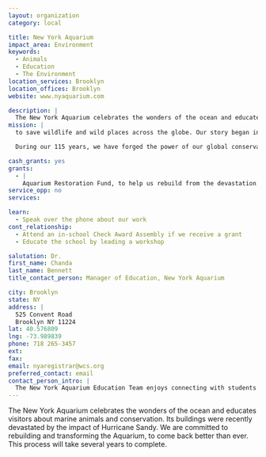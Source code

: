 ```yaml
---
layout: organization
category: local

title: New York Aquarium
impact_area: Environment
keywords: 
  - Animals
  - Education
  - The Environment
location_services: Brooklyn
location_offices: Brooklyn
website: www.nyaquarium.com

description: |
  The New York Aquarium celebrates the wonders of the ocean and educates visitors about marine animals and conservation.  Its buildings were recently devastated by the impact of Hurricane Sandy. We are committed to rebuilding and transforming the Aquarium, to come back better than ever.  This process will take several years to complete.
mission: |
  to save wildlife and wild places across the globe. Our story began in the early 1900’s when we successfully helped the American bison recover on the Western Plains. Today, we protect many of the world’s iconic creatures here and abroad.

  During our 115 years, we have forged the power of our global conservation work and the management of our five parks in New York City to create the world’s most comprehensive conservation organization. We currently manage about 500 conservation projects in more than 60 countries; and educate millions of visitors at our five living institutions in New York City on important issues affecting our planet. Our parks include The Bronx Zoo, New York Aquarium, Prospect Park Zoo, Queen Zoo and Central Park Zoo

cash_grants: yes
grants: 
  - |
    Aquarium Restoration Fund, to help us rebuild from the devastation of Sandy
service_opp: no
services: 

learn: 
  - Speak over the phone about our work
cont_relationship: 
  - Attend an in-school Check Award Assembly if we receive a grant
  - Educate the school by leading a workshop

salutation: Dr.
first_name: Chanda
last_name: Bennett
title_contact_person: Manager of Education, New York Aquarium

city: Brooklyn
state: NY
address: |
  525 Convent Road    
  Brooklyn NY 11224
lat: 40.576809
lng: -73.989839
phone: 718 265-3457
ext: 
fax: 
email: nyaregistrar@wcs.org
preferred_contact: email
contact_person_intro: |
  The New York Aquarium Education Team enjoys connecting with students like to raise awareness about the wonders of the ocean around us.  We are really happy that you are interested in the New York Aquarium and we look forward to talking with you soon.
---
```

The New York Aquarium celebrates the wonders of the ocean and educates visitors about marine animals and conservation.  Its buildings were recently devastated by the impact of Hurricane Sandy. We are committed to rebuilding and transforming the Aquarium, to come back better than ever.  This process will take several years to complete.